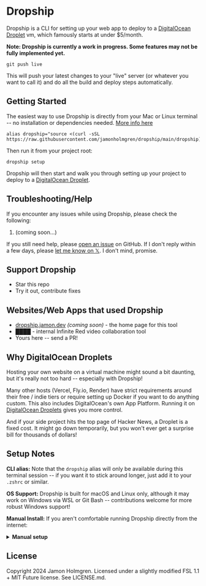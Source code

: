 # Dropship

Dropship is a CLI for setting up your web app to deploy to a [DigitalOcean Droplet](https://m.do.co/c/a78810eb0cff) vm, which famously starts at under $5/month.

**Note: Dropship is currently a work in progress. Some features may not be fully implemented yet.**

```
git push live
```

This will push your latest changes to your "live" server (or whatever you want to call it) and do all the build and deploy steps automatically.

## Getting Started

The easiest way to use Dropship is directly from your Mac or Linux terminal -- no installation or dependencies needed. [More info here](#setup-notes)

```
alias dropship="source <(curl -sSL https://raw.githubusercontent.com/jamonholmgren/dropship/main/dropship)"
```

Then run it from your project root:

```
dropship setup
```

Dropship will then start and walk you through setting up your project to deploy to a [DigitalOcean Droplet](https://m.do.co/c/a78810eb0cff).

## Troubleshooting/Help

If you encounter any issues while using Dropship, please check the following:

1. (coming soon...)

If you still need help, please [open an issue](https://github.com/jamonholmgren/dropship/issues) on GitHub. If I don't reply within a few days, please [let me know on 𝕏](https://x.com/jamonholmgren). I don't mind, promise.

## Support Dropship

- Star this repo
- Try it out, contribute fixes

## Websites/Web Apps that used Dropship

- [dropship.jamon.dev](https://dropship.jamon.dev) _(coming soon)_ - the home page for this tool
- **████** - internal Infinite Red video collaboration tool
- Yours here -- send a PR!

## Why DigitalOcean Droplets

Hosting your own website on a virtual machine might sound a bit daunting, but it's really not too hard -- especially with Dropship!

Many other hosts (Vercel, Fly.io, Render) have strict requirements around their free / indie tiers or require setting up Docker if you want to do anything custom. This also includes DigitalOcean's own App Platform. Running it on [DigitalOcean Droplets](https://m.do.co/c/a78810eb0cff) gives you more control.

And if your side project hits the top page of Hacker News, a Droplet is a fixed cost. It might go down temporarily, but you won't ever get a surprise bill for thousands of dollars!

## Setup Notes

**CLI alias:** Note that the `dropship` alias will only be available during this terminal session -- if you want it to stick around longer, just add it to your `.zshrc` or similar.

**OS Support:** Dropship is built for macOS and Linux only, although it may work on Windows via WSL or Git Bash -- contributions welcome for more robust Windows support!

**Manual Install:** If you aren't comfortable running Dropship directly from the internet:

<details>
<summary><strong>Manual setup</strong></summary>
Download it:

```
curl -sSL https://raw.githubusercontent.com/jamonholmgren/dropship/main/dropship > ./dropship
```

Open the `dropship` file in your editor and review it. If you're comfortable with what it's doing, alias it:

```
alias dropship="source $PWD/dropship"
```

</details>

## License

Copyright 2024 Jamon Holmgren. Licensed under a slightly modified FSL 1.1 + MIT Future license. See LICENSE.md.
